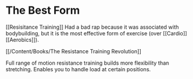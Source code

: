 # The Best Form
[[Resisitance Training]]
Had a bad rap because it was associated with bodybuilding, but it is the most effective form of exercise (over [[Cardio]] [[Aerobics]]).

[[/Content/Books/The Resistance Training Revolution]]

Full range of motion resistance training builds more flexibility than stretching. Enables you to handle load at certain positions. 


